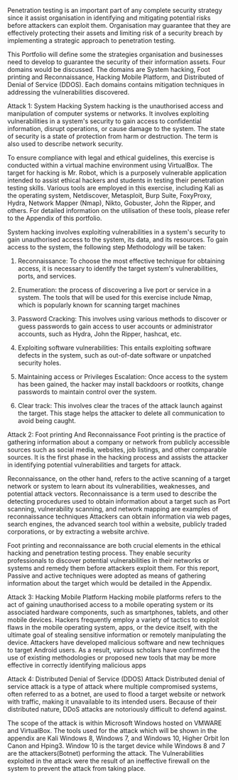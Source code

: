 Penetration testing is an important part of any complete security strategy since it assist organisation in identifying and mitigating potential risks before attackers can exploit them. Organisation may guarantee that they are effectively protecting their assets and limiting risk of a security breach by implementing a strategic approach to penetration testing.

This Portfolio will define some the strategies organisation and businesses need to develop to guarantee the security of their information assets. Four domains would be discussed. The domains are System hacking, Foot printing and Reconnaissance, Hacking Mobile Platform, and Distributed of Denial of Service (DDOS). Each domains contains mitigation techniques in addressing the vulnerabilities discovered.

Attack 1: System Hacking
System hacking is the unauthorised access and manipulation of computer systems or networks. It involves exploiting vulnerabilities in a system's security to gain access to confidential information, disrupt operations, or cause damage to the system. The state of security is a state of protection from harm or destruction. The term is also used to describe network security.


To ensure compliance with legal and ethical guidelines, this exercise is conducted within a virtual machine environment using VirtualBox. The target for hacking is Mr. Robot, which is a purposely vulnerable application intended to assist ethical hackers and students in testing their penetration testing skills. Various tools are employed in this exercise, including Kali as the operating system, Netdiscover, Metasploit, Burp Suite, FoxyProxy, Hydra, Network Mapper (Nmap), Nikto, Gobuster, John the Ripper, and others. For detailed information on the utilisation of these tools, please refer to the Appendix of this portfolio.

System hacking involves exploiting vulnerabilities in a system's security to gain unauthorised access to the system, its data, and its resources. To gain access to the system, the following step Methodology will be taken:
1.	Reconnaissance: To choose the most effective technique for obtaining access, it is necessary to identify the target system's vulnerabilities, ports, and services.
2.	Enumeration: the process of discovering a live port or service in a system. The tools that will be used for this exercise include Nmap, which is popularly known for scanning target machines
3.	Password Cracking: This involves using various methods to discover or guess passwords to gain access to user accounts or administrator accounts, such as Hydra, John the Ripper, hashcat, etc.
 
4.	Exploiting software vulnerabilities: This entails exploiting software defects in the system, such as out-of-date software or unpatched security holes.
5.	Maintaining access or Privileges Escalation: Once access to the system has been gained, the hacker may install backdoors or rootkits, change passwords to maintain control over the system.
6.	Clear track: This involves clear the traces of the attack launch against the target. This           stage helps the attacker to delete all communication to avoid being caught.

Attack 2: Foot printing And Reconnaissance
Foot printing is the practice of gathering information about a company or network from publicly accessible sources such as social media, websites, job listings, and other comparable sources. It is the first phase in the hacking process and assists the attacker in identifying potential vulnerabilities and targets for attack.

Reconnaissance, on the other hand, refers to the active scanning of a target network or system to learn about its vulnerabilities, weaknesses, and potential attack vectors. Reconnaissance is a term used to describe the detecting procedures used to obtain information about a target such as Port scanning, vulnerability scanning, and network mapping are examples of reconnaissance techniques Attackers can obtain information via web pages, search engines, the advanced search tool within a website, publicly traded corporations, or by extracting a website archive.

Foot printing and reconnaissance are both crucial elements in the ethical hacking and penetration testing process. They enable security professionals to discover potential vulnerabilities in their networks or systems and remedy them before attackers exploit them.
For this report, Passive and active techniques were adopted as means of gathering information about the target which would be detailed in the Appendix.

Attack 3: Hacking Mobile Platform
Hacking mobile platforms refers to the act of gaining unauthorised access to a mobile operating system or its associated hardware components, such as smartphones, tablets, and other mobile devices.  Hackers frequently employ a variety of tactics to exploit flaws in the mobile operating system, apps, or the device itself, with the ultimate goal of stealing sensitive information or remotely manipulating the device. Attackers have developed malicious software and new techniques to target Android users. As a result, various scholars have confirmed the use of existing methodologies or proposed new tools that may be more effective in correctly identifying malicious apps

Attack 4: Distributed Denial of Service (DDOS) Attack
Distributed denial of service attack is a type of attack where multiple compromised systems, often referred to as a botnet, are used to flood a target website or network with traffic, making it unavailable to its intended users. Because of their distributed nature, DDoS attacks are notoriously difficult to defend against.

The scope of the attack is within Microsoft Windows hosted on VMWARE and VirtualBox. The tools used for the attack which will be shown in the appendix are Kali Windows 8, Windows 7, and Windows 10, Higher Orbit Ion Canon and Hping3. Window 10 is the target device while Windows 8 and 7 are the attackers(Botnet) performing the attack. The Vulnerabilities exploited in the attack were the result of an ineffective firewall on the system to prevent the attack from taking place.
